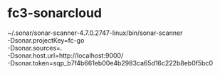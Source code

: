 # fc3-sonarcloud

~/.sonar/sonar-scanner-4.7.0.2747-linux/bin/sonar-scanner\
  -Dsonar.projectKey=fc-go \
  -Dsonar.sources=. \
  -Dsonar.host.url=http://localhost:9000/ \
  -Dsonar.token=sqp_b7f4b661eb00e4b2983ca65d16c222b8eb0f5bc0